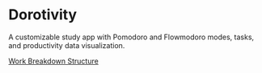 # Dorotivity
A customizable study app with Pomodoro and Flowmodoro modes, tasks, and productivity data visualization.

[Work Breakdown Structure]([url](https://docs.google.com/spreadsheets/d/1yv0ig7XMrXNFTGnph1l4uKbUJj4bRItzU6Z5LmNR5uU/edit?usp=sharing))
